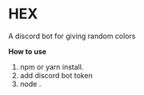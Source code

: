 # HEX
A discord bot for giving random colors

**How to use**
1. npm or yarn install.
2. add discord bot token
3. node .
